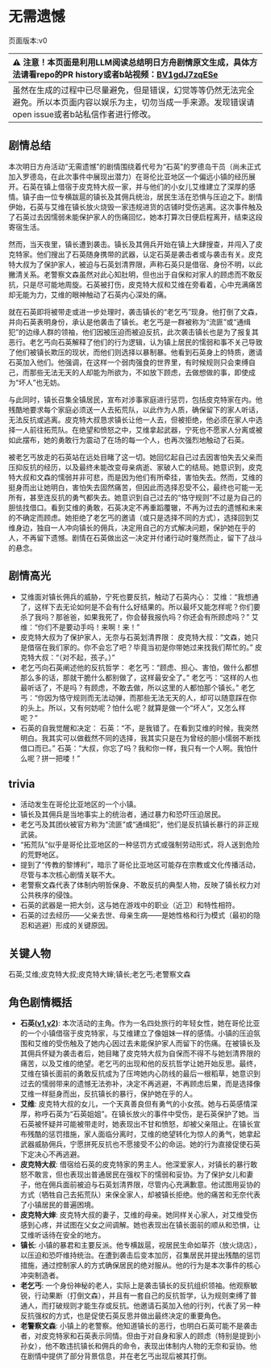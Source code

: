 # 无需遗憾
页面版本:v0
 

| :warning: 注意！本页面是利用LLM阅读总结明日方舟剧情原文生成，具体方法请看repo的PR history或者b站视频：[BV1gdJ7zqESe](https://www.bilibili.com/video/BV1gdJ7zqESe/)         |
|:----------------------------|
| 虽然在生成的过程中已尽量避免，但是错误，幻觉等等仍然无法完全避免。所以本页面内容以娱乐为主，切勿当成一手来源。发现错误请open issue或者b站私信作者进行修改。|



## 剧情总结
本次明日方舟活动“无需遗憾”的剧情围绕着代号为“石英”的罗德岛干员（尚未正式加入罗德岛，在此次事件中展现出潜力）在哥伦比亚地区一个偏远小镇的经历展开。石英在镇上借宿于皮克特大叔一家，并与他们的小女儿艾维建立了深厚的感情。镇子由一位专横跋扈的镇长及其佣兵统治，居民生活在恐惧与压迫之下。剧情伊始，石英与艾维在镇长放火烧毁一家违规进货的店铺时受伤逃离。这次事件触及了石英过去因懦弱未能保护家人的伤痛回忆，她本打算次日便启程离开，结束这段寄宿生活。

然而，当天夜里，镇长遭到袭击。镇长及其佣兵开始在镇上大肆搜查，并闯入了皮克特家。他们搜出了石英随身携带的武器，认定石英是袭击者或与袭击有关。皮克特大叔为了保护家人，被迫与石英划清界限，声称石英只是借宿、身份不明，以此撇清关系。老警察文森虽然对此心知肚明，但也出于自保和对家人的顾虑而不敢反抗，只是尽可能地周旋。石英被打伤，皮克特大叔和艾维在旁看着，心中充满痛苦却无能为力，艾维的眼神触动了石英内心深处的痛。

就在石英即将被带走或进一步处理时，袭击镇长的“老乞丐”现身。他打倒了文森，并向石英表明身份，承认是他袭击了镇长。老乞丐是一群被称为“流匪”或“通缉犯”的边缘人群的领袖，他们因被压迫而被迫反抗，此次袭击镇长也是为了报复其恶行。老乞丐向石英解释了他们的行为逻辑，认为镇上居民的懦弱和事不关己导致了他们被镇长欺压的现状，而他们则选择以暴制暴。他看到石英身上的特质，邀请石英加入他们。他强调，在这样一个弱肉强食的世界里，有时候规则只会束缚自己，而那些无法无天的人却能为所欲为，不如放下顾虑，去做想做的事，即使成为“坏人”也无妨。

与此同时，镇长召集全镇居民，宣布对涉事家庭进行惩罚，包括皮克特家在内。他残酷地要求每个家庭必须送一人去拓荒队，以此作为人质，确保留下的家人听话，无法反抗或逃离。皮克特大叔恳求镇长让他一人去，但被拒绝，他必须在家人中选择一人前往拓荒队。在绝望和愤怒之中，艾维拿起武器，宁死也不愿家人分离或被如此摆布，她的勇敢行为震动了在场的每一个人，也再次强烈地触动了石英。

被老乞丐放走的石英站在远处目睹了这一切。她回忆起自己过去因害怕失去父亲而压抑反抗的经历，以及最终未能改变母亲病逝、家破人亡的结局。她意识到，皮克特大叔和文森的懦弱并非可悲，而是因为他们有所牵挂，害怕失去。然而，艾维的挺身而出让她明白，害怕失去固然痛苦，但因此而选择忍受不公，最终也可能一无所有，甚至连反抗的勇气都失去。她意识到自己过去的“恪守规则”不过是为自己的胆怯找借口。看到艾维的勇敢，石英决定不再重蹈覆辙，不再为过去的遗憾和未来的不确定而顾虑。她拒绝了老乞丐的邀请（或只是选择不同的方式），选择回到艾维身边，独自一人冲向镇长的佣兵，决定用自己的方式解决问题，保护她在乎的人，不再留下遗憾。剧情在石英做出这一决定并付诸行动时戛然而止，留下了战斗的悬念。
## 剧情高光
*   艾维面对镇长佣兵的威胁，宁死也要反抗，触动了石英内心：
    艾维：“我想通了，这样下去无论如何是不会有什么好结果的。所以最坏又能怎样呢？你们要杀了我吗？那爸爸，如果我死了，你会替我报仇吗？你还会有所顾虑吗？”
    艾维：“你们不是要动手吗！来啊！来！”
*   皮克特大叔为了保护家人，无奈与石英划清界限：
    皮克特大叔：“文森，她只是借宿在我们家的。你不会忘了吧？毕竟当初是你带她过来找我们帮忙的。”
    皮克特大叔：“（对不起，孩子。）”
*   老乞丐向石英阐述他的反抗哲学：
    老乞丐：“顾虑、担心、害怕，做什么都想那么多的话，那就干脆什么都别做了，这样最安全了。”
    老乞丐：“这样的人也最听话了，不是吗？有顾虑，不敢去做，所以这里的人都怕那个镇长。”
    老乞丐：“你因为恪守规则而无法动弹，而那些无法无天的人，却可以随意踩在你的头上。所以，又有何妨呢？怕什么呢？就算是做一个“坏人”，又怎么样呢？”
*   石英的自我觉醒和决定：
    石英：“不，是我错了。在看到艾维的时候，我突然明白。我其实可以做截然不同的选择，我其实只是在为曾经的胆小懦弱不断找借口而已。”
    石英：“大叔，你忘了吗？我和你一样，我只有一个人啊。我怕什么呢？拼一把喽！”
## trivia
*   活动发生在哥伦比亚地区的一个小镇。
*   镇长及其佣兵是当地事实上的统治者，通过暴力和恐吓压迫居民。
*   老乞丐及其团伙被官方称为“流匪”或“通缉犯”，他们是反抗镇长暴行的非正规武装。
*   “拓荒队”似乎是哥伦比亚地区的一种惩罚方式或强制劳动形式，将人送到危险的荒野地区。
*   提到了“传教的黎博利”，暗示了哥伦比亚地区可能存在宗教或文化传播活动，尽管与本次核心剧情关联不大。
*   老警察文森代表了体制内明哲保身、不敢反抗的典型人物，反映了镇长权力对公共秩序的侵蚀。
*   石英的武器是一把大剑，这与她在游戏中的职业（近卫）和特性相符。
*   石英的过去经历——父亲去世、母亲生病——是她性格和行为模式（最初的隐忍和逃避）形成的关键原因。
## 关键人物
石英;艾维;皮克特大叔;皮克特大婶;镇长;老乞丐;老警察文森
## 角色剧情概括
-   **石英([v1](../chars/char_4063_quartz.md),[v2](../char_v3/char_4063_quartz.md))**: 本次活动的主角。作为一名四处旅行的年轻女性，她在哥伦比亚的一个小镇借宿于皮克特家，与艾维建立了像姐妹一样的感情。小镇的压迫氛围和艾维的受伤触及了她内心因过去未能保护家人而留下的伤痛。在被镇长及其佣兵怀疑为袭击者后，她目睹了皮克特大叔为自保而不得不与她划清界限的痛苦，以及艾维的绝望。老乞丐的出现和他的反抗哲学让她开始反思。最终，艾维在镇长面前的勇敢反抗成为了压垮她内心防线的最后一根稻草，她意识到过去的懦弱带来的遗憾无法弥补，决定不再逃避，不再顾虑后果，而是选择像艾维一样挺身而出，反抗镇长的暴行，保护她在乎的人。
-   **艾维**: 皮克特大叔的女儿，一个天真善良但有勇气的小女孩。她与石英感情深厚，称呼石英为“石英姐姐”。在镇长放火的事件中受伤，是石英保护了她。当石英被怀疑并可能被带走时，她表现出不甘和愤怒，却被父亲阻止。在镇长宣布残酷的惩罚措施，家人面临分离时，艾维的绝望转化为惊人的勇气，她拿起武器威胁佣兵，宁愿拼死反抗也不愿接受不公的命运。她的行为直接促使石英下定决心不再逃避。
-   **皮克特大叔**: 借宿给石英的皮克特家的男主人。他深爱家人，对镇长的暴行敢怒不敢言，但也表现出普通居民在强权下的懦弱和妥协。为了保护女儿和妻子，他在佣兵面前被迫与石英划清界限，尽管内心充满歉意。他试图用妥协的方式（牺牲自己去拓荒队）来保全家人，却被镇长拒绝。他的痛苦和无奈代表了小镇居民的普遍困境。
-   **皮克特大婶**: 皮克特大叔的妻子，艾维的母亲。她同样关心家人，对艾维受伤感到心疼，并试图在父女之间调解。她也表现出在镇长面前的顺从和恐惧，让艾维听话待在安全的地方。
-   **镇长**: 小镇的暴君和主要反派。他专横跋扈，视居民生命如草芥（放火烧店），以压迫和恐吓维持统治。在遭到袭击后变本加厉，召集居民并提出残酷的惩罚措施，通过控制家人的方式确保居民的绝对服从。他的行为是本次事件的核心冲突制造者。
-   **老乞丐**: 一个身份神秘的老人，实际上是袭击镇长的反抗组织领袖。他观察敏锐，行动果断（打倒文森），并且有一套自己的反抗哲学，认为规则束缚了普通人，而打破规则才能生存或反抗。他邀请石英加入他的行列，代表了另一种反抗强权的方式，也是促使石英反思并做出最终决定的重要角色。
-   **老警察文森**: 小镇上的老警察。他知道镇长的恶行，也明白石英可能不是袭击者，对皮克特家和石英表示同情。但由于对自身和家人的顾虑（特别是提到小孙女），他不敢违抗镇长和佣兵的命令，表现出体制内人物的无奈和妥协。他在剧情中提供了部分背景信息，并在老乞丐出现后被其打倒。